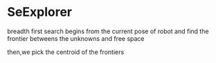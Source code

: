 # SeExplorer

breadth first search begins from the current pose of robot and find the frontier betweens the unknowns and free space

then,we pick the centroid of the frontiers

